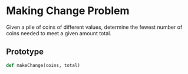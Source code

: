 # Making Change Problem

Given a pile of coins of different values,
determine the fewest number of coins needed to meet a given amount total.

## Prototype
```python
def makeChange(coins, total)
